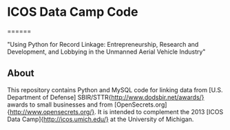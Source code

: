 # ICOS Data Camp Code
======

"Using Python for Record Linkage: Entrepreneurship, Research and Development, 
and Lobbying in the Unmanned Aerial Vehicle Industry"

## About
This repository contains Python and MySQL code for linking data from [U.S. 
Department of Defense] SBIR/STTR{http://www.dodsbir.net/awards/} awards to 
small businesses and from [OpenSecrets.org]{http://www.opensecrets.org/}. It is
intended to complement the 2013 [ICOS Data Camp]{http://icos.umich.edu/} at the
 University of Michigan.
